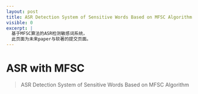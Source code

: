 ```yaml
---
layout: post
title: ASR Detection System of Sensitive Words Based on MFSC Algorithm
visible: 0
excerpt: |
  基于MFSC算法的ASR检测敏感词系统，
  此页面为未来paper与软著的提交页面。
---
```

# ASR with MFSC

> ASR Detection System of Sensitive Words Based on MFSC Algorithm
